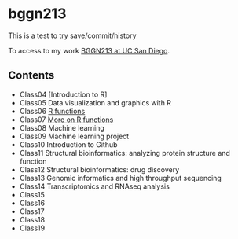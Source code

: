 # bggn213

This is a test to try save/commit/history

To access to my work [BGGN213 at UC San Diego](https://bioboot.github.io/bggn213_W19/). 

## Contents
- Class04 [Introduction to R]
- Class05 Data visualization and graphics with R
- Class06 [R functions](https://github.com/XiaoxueLin0/bggn213/tree/master/class6Project)
- Class07 [More on R functions](https://github.com/XiaoxueLin0/bggn213/tree/master/class7Project)
- Class08 Machine learning
- Class09 Machine learning project
- Class10 Introduction to Github
- Class11 Structural bioinformatics: analyzing protein structure and function
- Class12 Structural bioinformatics: drug discovery
- Class13 Genomic informatics and high throughput sequencing
- Class14 Transcriptomics and RNAseq analysis
- Class15
- Class16
- Class17
- Class18
- Class19
